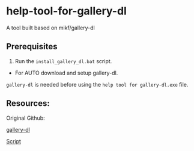 # help-tool-for-gallery-dl

A tool built based on mikf/gallery-dl

## Prerequisites
1. Run the `install_gallery_dl.bat` script.
* For AUTO download and setup gallery-dl.

`gallery-dl` is needed before using the `help tool for gallery-dl.exe` file.

## Resources:
Original Github: 

[gallery-dl](https://github.com/mikf/gallery-dl)

[Script](https://github.com/mikf/gallery-dl/blob/master/docs/gallery-dl-example.conf)
